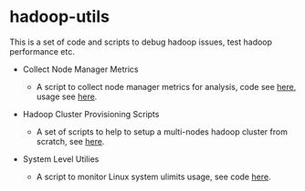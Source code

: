 # hadoop-utils
This is a set of code and scripts to debug hadoop issues, test hadoop performance etc.

* Collect Node Manager Metrics
    - A script to collect node manager metrics for analysis, code see <a href="https://github.com/yangwwei/hadoop-utils/blob/master/src/main/python/nodemanager/trace_nm_metrics.py">here</a>, usage see <a href="https://github.com/yangwwei/hadoop-utils/tree/master/src/main/python/nodemanager/README.md">here</a>.

* Hadoop Cluster Provisioning Scripts
    - A set of scripts to help to setup a multi-nodes hadoop cluster from scratch, see <a href="https://github.com/yangwwei/hadoop-utils/tree/master/src/main/shell/hadoop-cluster-provisioning-tools">here</a>.
    
* System Level Utilies
    - A script to monitor Linux system ulimits usage, see code <a href="https://github.com/yangwwei/hadoop-utils/tree/master/src/main/shell/ulimit-tools">here</a>.